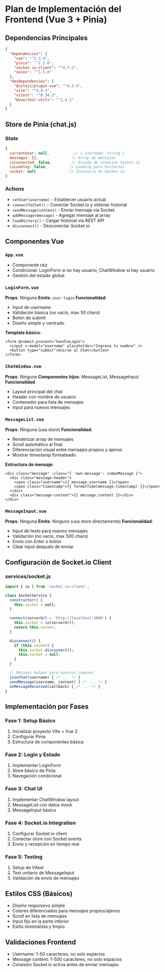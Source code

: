 # Plan de Implementación del Frontend (Vue 3 + Pinia)

## Dependencias Principales
```json
{
  "dependencies": {
    "vue": "^3.3.4",
    "pinia": "^2.1.6",
    "socket.io-client": "^4.7.2",
    "axios": "^1.5.0"
  },
  "devDependencies": {
    "@vitejs/plugin-vue": "^4.3.4",
    "vite": "^4.4.5",
    "vitest": "^0.34.3",
    "@vue/test-utils": "^2.4.1"
  }
}
```

## Store de Pinia (chat.js)

### State
```javascript
{
  currentUser: null,           // { username: string }
  messages: [],               // Array de mensajes
  isConnected: false,         // Estado de conexión Socket.io
  isLoading: false,          // Loading para historial
  socket: null               // Instancia de Socket.io
}
```

### Actions
- `setUser(username)` - Establecer usuario actual
- `connectToChat()` - Conectar Socket.io y obtener historial
- `sendMessage(content)` - Enviar mensaje via Socket
- `addMessage(message)` - Agregar mensaje al array
- `loadHistory()` - Cargar historial via REST API
- `disconnect()` - Desconectar Socket.io

## Componentes Vue

### `App.vue`
- Componente raíz
- Condicional: LoginForm si no hay usuario, ChatWindow si hay usuario
- Gestión del estado global

### `LoginForm.vue`
**Props**: Ninguna
**Emits**: `user-login`
**Funcionalidad**:
- Input de username
- Validación básica (no vacío, max 50 chars)
- Botón de submit
- Diseño simple y centrado

**Template básico**:
```vue
<form @submit.prevent="handleLogin">
  <input v-model="username" placeholder="Ingresa tu nombre" />
  <button type="submit">Unirse al Chat</button>
</form>
```

### `ChatWindow.vue`
**Props**: Ninguna
**Componentes hijos**: MessageList, MessageInput
**Funcionalidad**:
- Layout principal del chat
- Header con nombre de usuario
- Contenedor para lista de mensajes
- Input para nuevos mensajes

### `MessageList.vue`
**Props**: Ninguna (usa store)
**Funcionalidad**:
- Renderizar array de mensajes
- Scroll automático al final
- Diferenciación visual entre mensajes propios y ajenos
- Mostrar timestamp formateado

**Estructura de mensaje**:
```vue
<div class="message" :class="{ 'own-message': isOwnMessage }">
  <div class="message-header">
    <span class="username">{{ message.username }}</span>
    <span class="timestamp">{{ formatTime(message.timestamp) }}</span>
  </div>
  <div class="message-content">{{ message.content }}</div>
</div>
```

### `MessageInput.vue`
**Props**: Ninguna
**Emits**: Ninguno (usa store directamente)
**Funcionalidad**:
- Input de texto para nuevos mensajes
- Validación (no vacío, max 500 chars)
- Envío con Enter o botón
- Clear input después de enviar

## Configuración de Socket.io Client

### services/socket.js
```javascript
import { io } from 'socket.io-client';

class SocketService {
  constructor() {
    this.socket = null;
  }

  connect(serverUrl = 'http://localhost:3000') {
    this.socket = io(serverUrl);
    return this.socket;
  }

  disconnect() {
    if (this.socket) {
      this.socket.disconnect();
      this.socket = null;
    }
  }

  // Métodos helper para eventos comunes
  joinChat(username) { /* ... */ }
  sendMessage(username, content) { /* ... */ }
  onMessageReceived(callback) { /* ... */ }
}
```

## Implementación por Fases

### Fase 1: Setup Básico
1. Inicializar proyecto Vite + Vue 3
2. Configurar Pinia
3. Estructura de componentes básica

### Fase 2: Login y Estado
1. Implementar LoginForm
2. Store básico de Pinia
3. Navegación condicional

### Fase 3: Chat UI
1. Implementar ChatWindow layout
2. MessageList con datos mock
3. MessageInput básico

### Fase 4: Socket.io Integration
1. Configurar Socket.io client
2. Conectar store con Socket events
3. Envío y recepción en tiempo real

### Fase 5: Testing
1. Setup de Vitest
2. Test unitario de MessageInput
3. Validación de envío de mensajes

## Estilos CSS (Básicos)
- Diseño responsivo simple
- Colores diferenciados para mensajes propios/ajenos
- Scroll en lista de mensajes
- Input fijo en la parte inferior
- Estilo minimalista y limpio

## Validaciones Frontend
- Username: 1-50 caracteres, no solo espacios
- Message content: 1-500 caracteres, no solo espacios
- Conexión Socket.io activa antes de enviar mensajes
